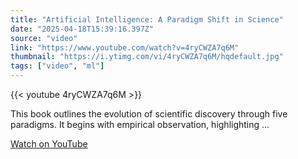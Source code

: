 ```yaml
---
title: "Artificial Intelligence: A Paradigm Shift in Science"
date: "2025-04-18T15:39:16.397Z"
source: "video"
link: "https://www.youtube.com/watch?v=4ryCWZA7q6M"
thumbnail: "https://i.ytimg.com/vi/4ryCWZA7q6M/hqdefault.jpg"
tags: ["video", "ml"]
---
```


{{< youtube 4ryCWZA7q6M >}}

This book outlines the evolution of scientific discovery through five paradigms. It begins with empirical observation, highlighting ...

[Watch on YouTube](https://www.youtube.com/watch?v=4ryCWZA7q6M)

